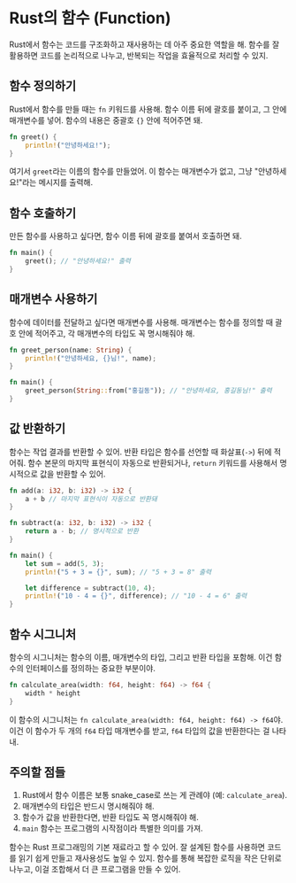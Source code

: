 # Rust의 함수 (Function)

Rust에서 함수는 코드를 구조화하고 재사용하는 데 아주 중요한 역할을 해. 함수를 잘 활용하면 코드를 논리적으로 나누고, 반복되는 작업을 효율적으로 처리할 수 있지.

## 함수 정의하기

Rust에서 함수를 만들 때는 `fn` 키워드를 사용해. 함수 이름 뒤에 괄호를 붙이고, 그 안에 매개변수를 넣어. 함수의 내용은 중괄호 `{}` 안에 적어주면 돼.

```rust
fn greet() {
    println!("안녕하세요!");
}
```

여기서 `greet`라는 이름의 함수를 만들었어. 이 함수는 매개변수가 없고, 그냥 "안녕하세요!"라는 메시지를 출력해.

## 함수 호출하기

만든 함수를 사용하고 싶다면, 함수 이름 뒤에 괄호를 붙여서 호출하면 돼.

```rust
fn main() {
    greet(); // "안녕하세요!" 출력
}
```

## 매개변수 사용하기

함수에 데이터를 전달하고 싶다면 매개변수를 사용해. 매개변수는 함수를 정의할 때 괄호 안에 적어주고, 각 매개변수의 타입도 꼭 명시해줘야 해.

```rust
fn greet_person(name: String) {
    println!("안녕하세요, {}님!", name);
}

fn main() {
    greet_person(String::from("홍길동")); // "안녕하세요, 홍길동님!" 출력
}
```

## 값 반환하기

함수는 작업 결과를 반환할 수 있어. 반환 타입은 함수를 선언할 때 화살표(`->`) 뒤에 적어줘. 함수 본문의 마지막 표현식이 자동으로 반환되거나, `return` 키워드를 사용해서 명시적으로 값을 반환할 수 있어.

```rust
fn add(a: i32, b: i32) -> i32 {
    a + b // 마지막 표현식이 자동으로 반환돼
}

fn subtract(a: i32, b: i32) -> i32 {
    return a - b; // 명시적으로 반환
}

fn main() {
    let sum = add(5, 3);
    println!("5 + 3 = {}", sum); // "5 + 3 = 8" 출력

    let difference = subtract(10, 4);
    println!("10 - 4 = {}", difference); // "10 - 4 = 6" 출력
}
```

## 함수 시그니처

함수의 시그니처는 함수의 이름, 매개변수의 타입, 그리고 반환 타입을 포함해. 이건 함수의 인터페이스를 정의하는 중요한 부분이야.

```rust
fn calculate_area(width: f64, height: f64) -> f64 {
    width * height
}
```

이 함수의 시그니처는 `fn calculate_area(width: f64, height: f64) -> f64`야. 이건 이 함수가 두 개의 `f64` 타입 매개변수를 받고, `f64` 타입의 값을 반환한다는 걸 나타내.

## 주의할 점들

1. Rust에서 함수 이름은 보통 snake_case로 쓰는 게 관례야 (예: `calculate_area`).
2. 매개변수의 타입은 반드시 명시해줘야 해.
3. 함수가 값을 반환한다면, 반환 타입도 꼭 명시해줘야 해.
4. `main` 함수는 프로그램의 시작점이라 특별한 의미를 가져.

함수는 Rust 프로그래밍의 기본 재료라고 할 수 있어. 잘 설계된 함수를 사용하면 코드를 읽기 쉽게 만들고 재사용성도 높일 수 있지. 함수를 통해 복잡한 로직을 작은 단위로 나누고, 이걸 조합해서 더 큰 프로그램을 만들 수 있어.
